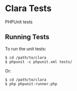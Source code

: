 Clara Tests
===========

PHPUnit tests

Running Tests
-------------

To run the unit tests:

	$ cd /path/to/clara
	$ phpunit -c phpunit.xml tests/

Or:

	$ cd /path/to/clara
	$ php phpunit-runner.php